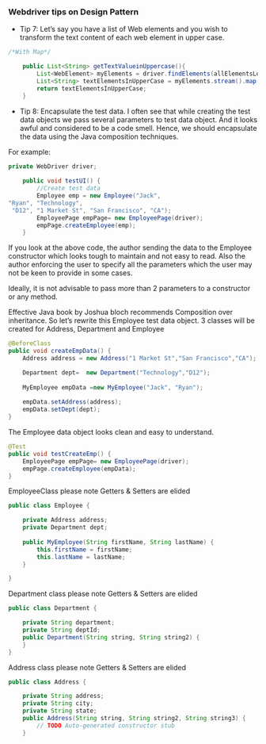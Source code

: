 ### Webdriver tips on Design Pattern

- Tip 7: Let’s say you have a list of Web elements and you wish to transform the text content of each web element in upper case. 
```java
/*With Map*/

	public List<String> getTextValueinUppercase(){
		List<WebElement> myElements = driver.findElements(allElementsLoc);
		List<String> textElementsInUpperCase = myElements.stream().map((e) -> e.getText().toUpperCase()).collect(Collectors.toList());
		return textElementsInUpperCase;
	}

```
- Tip 8:  Encapsulate the test data. I often see that while creating the test data objects we pass several parameters to test data object. And it looks awful and considered to be a code smell. Hence, we should encapsulate the data using the Java composition techniques.

For example:
```java
private WebDriver driver;
	
	public void testUI() {
		//Create test data
		Employee emp = new Employee("Jack", 
"Ryan", "Technology",
 "D12", "1 Market St", "San Francisco", "CA");
		EmployeePage empPage= new EmployeePage(driver);
		empPage.createEmployee(emp);
	}
```
If you look at the above code, the author sending the data to the Employee constructor which looks tough to maintain and not easy to read. Also the author enforcing the user to specify all the parameters which the user may not be keen to provide in some cases. 

Ideally, it is not advisable to pass more than 2 parameters to a constructor or any method. 

Effective Java book by Joshua bloch recommends Composition over inheritance. So let’s rewrite this Employee test data object.  3 classes will be created for Address, Department and Employee 
```java
@BeforeClass
public void createEmpData() {
	Address address = new Address("1 Market St","San Francisco","CA");

	Department dept=  new Department("Technology","D12");
	
	MyEmployee empData =new MyEmployee("Jack", "Ryan");
		
	empData.setAddress(address);
	empData.setDept(dept);
}
```
The Employee data object looks clean and easy to understand.
```java
@Test
public void testCreateEmp() {		
	EmployeePage empPage= new EmployeePage(driver);
	empPage.createEmployee(empData);
}
```
EmployeeClass   please note Getters & Setters are elided

```java
public class Employee {

	private Address address;
	private Department dept;
	
	public MyEmployee(String firstName, String lastName) {
		this.firstName = firstName;
		this.lastName = lastName;
	}

}
```
Department class   please note Getters & Setters are elided

```java
public class Department {

	private String department;
	private String deptId;
	public Department(String string, String string2) {
	}
}
```
Address class   please note Getters & Setters are elided

```java
public class Address {

	private String address;
	private String city;
	private String state;
	public Address(String string, String string2, String string3) {
		// TODO Auto-generated constructor stub
	}


